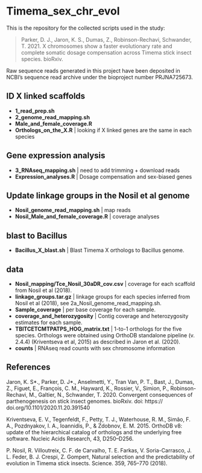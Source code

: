 # Timema_sex_chr_evol


This is the repository for the collected scripts used in the study:

>Parker, D. J., Jaron, K. S., Dumas, Z., Robinson-Rechavi, Schwander, T. 2021. X chromosomes show a faster evolutionary rate and complete somatic dosage compensation across Timema stick insect species. bioRxiv.

Raw sequence reads generated in this project have been deposited in NCBI’s sequence read archive under the bioproject number PRJNA725673. 


## ID X linked scaffolds

* **1_read_prep.sh**
* **2_genome_read_mapping.sh**
* **Male_and_female_coverage.R**
* **Orthologs_on_the_X.R** | looking if X linked genes are the same in each species

## Gene expression analysis

* **3_RNAseq_mapping.sh** | need to add trimming + download reads
* **Expression_analyses.R** | Dosage compensation and sex-biased genes

## Update linkage groups in the Nosil et al genome
* **Nosil_genome_read_mapping.sh** | map reads 
* **Nosil_Male_and_female_coverage.R**  | coverage analyses

## blast to Bacillus
* **Bacillus_X_blast.sh** | Blast Timema X orthologs to Bacillus genome.

## data

* **Nosil_mapping/Tce_Nosil_30aDR_cov.csv** | coverage for each scaffold from Nosil et al (2018).
* **linkage_groups.tar.gz** | linkage groups for each species inferred from Nosil et al (2018), see 2a_Nosil_genome_read_mapping.sh.
* **Sample_coverage** | per base coverage for each sample.
* **coverage_and_heterozygosity** | Contig coverage and heterozygosity estimates for each sample.
* **TBITCETCMTPATPS_HOG_matrix.txt** | 1-to-1 orthologs for the five species. Orthologs were obtained using OrthoDB standalone pipeline (v. 2.4.4) (Kriventseva et al, 2015) as described in Jaron et al. (2020).
* **counts** | RNAseq read counts with sex chromosome information


## References

Jaron, K. S*., Parker, D. J*., Anselmetti, Y., Tran Van, P. T., Bast, J., Dumas,  Z., Figuet, E., François, C. M., Hayward, K., Rossier, V., Simion, P., Robinson-Rechavi,  M., Galtier, N., Schwander, T. 2020. Convergent consequences of parthenogenesis on stick insect genomes. bioRxiv. doi: https:// doi.org/10.1101/2020.11.20.391540

Kriventseva, E. V., Tegenfeldt, F., Petty, T. J., Waterhouse, R. M., Simão, F. A., Pozdnyakov, I. A., Ioannidis, P., & Zdobnov, E. M. 2015. OrthoDB v8: update of the hierarchical catalog of orthologs and the underlying free software. Nucleic Acids Research, 43, D250–D256.

P. Nosil, R. Villoutreix, C. F. de Carvalho, T. E. Farkas, V. Soria-Carrasco, J. L. Feder, B. J. Crespi, Z. Gompert, Natural selection and the predictability of evolution in Timema stick insects. Science. 359, 765–770 (2018).
